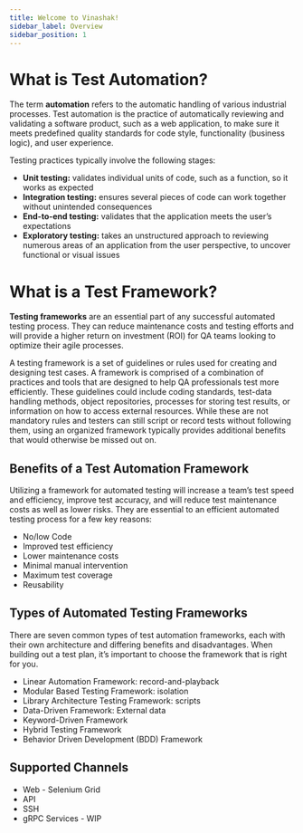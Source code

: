 ```yaml
---
title: Welcome to Vinashak!
sidebar_label: Overview
sidebar_position: 1
---
```


<head>
  <title>Welcome to Vinashak!</title>
  <meta name="description" content="Multi Channel Automation Tool" />
  <link rel="canonical" href="/documentation" />
  <link rel="alternate" href="/documentation" hreflang="x-default" />
  <link rel="alternate" href="/documentation" hreflang="en" /> <meta property="og:url" content="/documentation" />
</head>

<h1>What is Test Automation?</h1>

The term <strong>automation</strong> refers to the automatic handling of various industrial processes. Test automation is the practice of automatically reviewing and validating a software product, such as a web application, to make sure it meets predefined quality standards for code style, functionality (business logic), and user experience.

Testing practices typically involve the following stages:

<ul>
  <li>
    <strong>Unit testing:</strong> validates individual units of code, such as a function, so it works as expected
  </li>
  <li>
    <strong>Integration testing:</strong> ensures several pieces of code can work together without unintended consequences
  </li>
  <li>
    <strong>End-to-end testing:</strong> validates that the application meets the user’s expectations
  </li>
  <li>
    <strong>Exploratory testing:</strong> takes an unstructured approach to reviewing numerous areas of an application from the user perspective, to
    uncover functional or visual issues
  </li>
</ul>

<h1>What is a Test Framework?</h1>

<strong>Testing frameworks</strong> are an essential part of any successful automated testing process. They can reduce maintenance costs and testing efforts
and will provide a higher return on investment (ROI) for QA teams looking to optimize their agile processes.

A testing framework is a set of guidelines or rules used for creating and designing test cases. A framework is comprised
of a combination of practices and tools that are designed to help QA professionals test more efficiently. These guidelines could include coding standards,
test-data handling methods, object repositories, processes for storing test results, or information on how to access external resources. While these are
not mandatory rules and testers can still script or record tests without following them, using an organized framework typically provides additional benefits
that would otherwise be missed out on.

<h2>Benefits of a Test Automation Framework</h2>

Utilizing a framework for automated testing will increase a team’s test speed and efficiency, improve
test accuracy, and will reduce test maintenance costs as well as lower risks. They are essential to an efficient automated testing process for a few key
reasons:

<ul>
  <li>No/low Code</li>
  <li>Improved test efficiency</li>
  <li>Lower maintenance costs</li>
  <li>Minimal manual intervention</li>
  <li>Maximum test coverage</li>
  <li>Reusability</li>
</ul>

<h2>Types of Automated Testing Frameworks</h2>

There are seven common types of test automation frameworks, each with their own architecture and differing
benefits and disadvantages. When building out a test plan, it’s important to choose the framework that is right for you.

<ul>
  <li>Linear Automation Framework: record-and-playback</li>
  <li>Modular Based Testing Framework: isolation</li>
  <li>Library Architecture Testing Framework: scripts</li>
  <li>Data-Driven Framework: External data</li>
  <li>Keyword-Driven Framework</li>
  <li>Hybrid Testing Framework</li>
  <li>Behavior Driven Development (BDD) Framework</li>
</ul>

<h2>Supported Channels</h2>

<ul>
  <li>Web - Selenium Grid</li>
  <li>API</li>
  <li>SSH</li>
  <li>gRPC Services - WIP </li>
</ul>

<intro-end />
